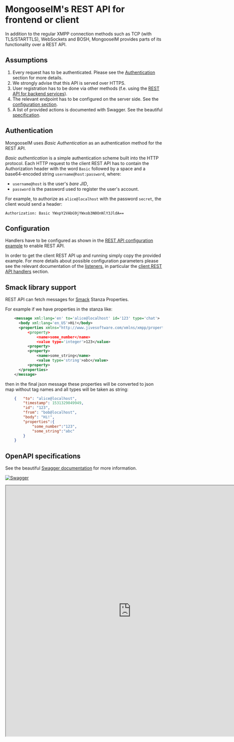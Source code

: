 # MongooseIM's REST API for frontend or client

In addition to the regular XMPP connection methods such as TCP (with TLS/STARTTLS),
WebSockets and BOSH, MongooseIM provides parts of its functionality over a REST API.

## Assumptions

1. Every request has to be authenticated.
Please see the [Authentication](#authentication) section for more details.
1. We strongly advise that this API is served over HTTPS.
1. User registration has to be done via other methods (f.e. using the
[REST API for backend services](Administration-backend.md)).
1. The relevant endpoint has to be configured on the server side.
See the [configuration section](#configuration).
1. A list of provided actions is documented with Swagger.
See the beautiful [specification](https://esl.github.io/MongooseDocs/latest/swagger/index.html?client=true).

## Authentication

MongooseIM uses *Basic Authentication* as an authentication method for the REST API.

*Basic authentication* is a simple authentication scheme built into the HTTP protocol.
Each HTTP request to the client REST API has to contain the Authorization header
with the word `Basic` followed by a space and a base64-encoded string
`username@host:password`, where:

- `username@host` is the user's *bare JID*,
- `password` is the password used to register the user's account.

For example, to authorize as `alice@localhost` with the password `secret`, the
client would send a header:

```
Authorization: Basic YWxpY2VAbG9jYWxob3N0OnNlY3JldA==
```

## Configuration

Handlers have to be configured as shown in the [REST API configuration example](../advanced-configuration/listen.md#example-3-client-api)
to enable REST API.

In order to get the client REST API up and running simply copy the provided example.
For more details about possible configuration parameters please see the relevant
documentation of the [listeners](../advanced-configuration/listen.md),
in particular the [client REST API handlers](../advanced-configuration/listen.md#handler-types-rest-api-client)
section.

## Smack library support
REST API can fetch messages for [Smack](https://github.com/igniterealtime/Smack/blob/master/documentation/extensions/properties.md#stanza-properties) Stanza Properties.

For example if we have properties in the stanza like:
```xml
    <message xml:lang='en' to='alice@localhost' id='123' type='chat'>
      <body xml:lang='en_US'>Hi!</body>
      <properties xmlns="http://www.jivesoftware.com/xmlns/xmpp/properties"
          <property>
              <name>some_number</name>
              <value type='integer'>123</value>
          <property>
          <property>
              <name>some_string</name>
              <value type='string'>abc</value>
          <property>
      </properties>
    </message>
```
then in the final json message these properties will be converted to json map without tag names and all types will be taken as string:
```json
    {   "to": "alice@localhost",
        "timestamp": 1531329049949,
        "id": "123",
        "from": "bob@localhost",
        "body": "Hi!",
        "properties":{
            "some_number":"123",
            "some_string":"abc"
        }
    }
```

## OpenAPI specifications

See the beautiful [Swagger documentation](https://esl.github.io/MongooseDocs/latest/swagger/index.html?client=true) for more information.

[![Swagger](https://nordicapis.com/wp-content/uploads/swagger-Top-Specification-Formats-for-REST-APIs-nordic-apis-sandoval-e1441412425742-300x170.png)](https://esl.github.io/MongooseDocs/latest/swagger/index.html?client=true)

<iframe src="https://esl.github.io/MongooseDocs/latest/swagger/index.html?client=true"
height="800" width="800" id="swagger-ui-iframe"></iframe>

<script>

$(document).ready(function() {
  if (window.location.host.match("github")){
    path = window.location.pathname.match("(.*)/REST-API/")[1]
    url = window.location.protocol + "//" + window.location.hostname
    finalURL = url + path + "/swagger/index.html?client=true"
    $('a[href$="swagger/index.html?client=true"]').attr('href', finalURL)
    $('#swagger-ui-iframe').attr('src', finalURL)
  }
})

</script>

